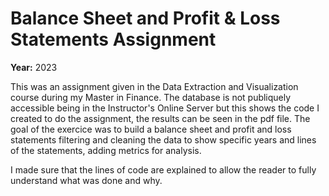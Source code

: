 # Balance Sheet and Profit & Loss Statements Assignment

**Year:** 2023

This was an assignment given in the Data Extraction and Visualization course during my Master in Finance.
The database is not publiquely accessible being in the Instructor's Online Server but this shows the code I created to do the assignment, the results can be seen in the pdf file.
The goal of the exercice was to build a balance sheet and profit and loss statements filtering and cleaning the data to show specific years and lines of the statements, adding metrics for analysis.

I made sure that the lines of code are explained to allow the reader to fully understand what was done and why.
